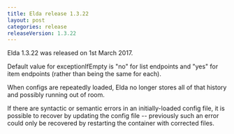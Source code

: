 ```yaml
---
title: Elda release 1.3.22
layout: post
categories: release
releaseVersion: 1.3.22
---
```


Elda 1.3.22 was released on 1st March 2017.

Default value for exceptionIfEmpty is "no" for list
endpoints and "yes" for item endpoints (rather
than being the same for each).

When configs are repeatedly loaded, Elda no longer
stores all of that history and possibly running out 
of room.

If there are syntactic or semantic errors in an 
initially-loaded config file, it is possible to
recover by updating the config file -- previously
such an error could only be recovered by restarting
the container with corrected files.


